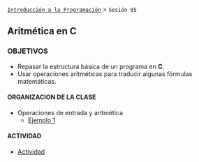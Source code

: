 [`Introducción a la Programación`](../README.md) > `Sesión 05`

## Aritmética en __C__

### OBJETIVOS 

- Repasar la estructura básica de un programa en __C__.
- Usar operaciones aritméticas para traducir algunas fórmulas matemáticas.

#### ORGANIZACION DE LA CLASE

- Operaciones de entrada y aritmética
   - [Ejemplo 1](ejemplo01/README.md)
   
#### ACTIVIDAD   
- [Actividad](actividad01/README.md)
